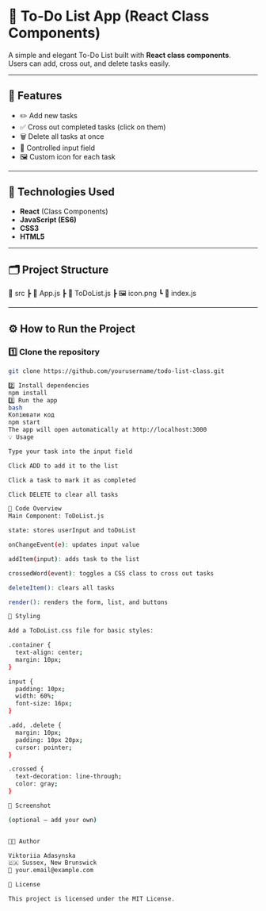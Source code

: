 # 📝 To-Do List App (React Class Components)

A simple and elegant To-Do List built with **React class components**.  
Users can add, cross out, and delete tasks easily.

---

## 🚀 Features
- ✏️ Add new tasks
- ✅ Cross out completed tasks (click on them)
- 🗑️ Delete all tasks at once
- 💾 Controlled input field
- 🖼️ Custom icon for each task
---

## 🧩 Technologies Used
- **React** (Class Components)
- **JavaScript (ES6)**
- **CSS3**
- **HTML5**

---

## 🗂️ Project Structure
📁 src
┣ 📜 App.js
┣ 📜 ToDoList.js
┣ 🖼️ icon.png
┗ 📜 index.js


---

## ⚙️ How to Run the Project

### 1️⃣ Clone the repository
```bash
git clone https://github.com/yourusername/todo-list-class.git

2️⃣ Install dependencies
npm install
3️⃣ Run the app
bash
Копіювати код
npm start
The app will open automatically at http://localhost:3000
💡 Usage

Type your task into the input field

Click ADD to add it to the list

Click a task to mark it as completed

Click DELETE to clear all tasks

🧠 Code Overview
Main Component: ToDoList.js

state: stores userInput and toDoList

onChangeEvent(e): updates input value

addItem(input): adds task to the list

crossedWord(event): toggles a CSS class to cross out tasks

deleteItem(): clears all tasks

render(): renders the form, list, and buttons

🎨 Styling

Add a ToDoList.css file for basic styles:

.container {
  text-align: center;
  margin: 10px;
}

input {
  padding: 10px;
  width: 60%;
  font-size: 16px;
}

.add, .delete {
  margin: 10px;
  padding: 10px 20px;
  cursor: pointer;
}

.crossed {
  text-decoration: line-through;
  color: gray;
}

📸 Screenshot

(optional — add your own)


🧑‍💻 Author

Viktoriia Adasynska
🇨🇦 Sussex, New Brunswick
📧 your.email@example.com

📜 License

This project is licensed under the MIT License.


